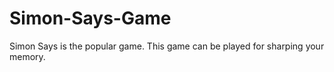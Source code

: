 # Simon-Says-Game
Simon Says is the popular game. This game can be played for sharping your memory.
